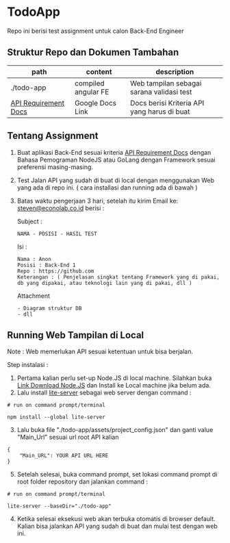 # TodoApp

Repo ini berisi test assignment untuk calon Back-End Engineer

## Struktur Repo dan Dokumen Tambahan

| path                                                                                                                     | content             | description                                 |
| ------------------------------------------------------------------------------------------------------------------------ | ------------------- | ------------------------------------------- |
| ./todo-app                                                                                                               | compiled angular FE | Web tampilan sebagai sarana validasi test   |
| [API Requirement Docs](https://docs.google.com/document/d/1HD9JKbH0g4XKj3wChmH9O6o-qv3bqeaLGLLjyB8glm8/edit?usp=sharing) | Google Docs Link    | Docs berisi Kriteria API yang harus di buat |

## Tentang Assignment

1. Buat aplikasi Back-End sesuai kriteria [API Requirement Docs](https://docs.google.com/document/d/1HD9JKbH0g4XKj3wChmH9O6o-qv3bqeaLGLLjyB8glm8/edit?usp=sharing) dengan Bahasa Pemograman NodeJS atau GoLang dengan Framework sesuai preferensi masing-masing.
2. Test Jalan API yang sudah di buat di local dengan menggunakan Web yang ada di repo ini. ( cara installasi dan running ada di bawah )
3. Batas waktu pengerjaan 3 hari, setelah itu kirim Email ke: steven@econolab.co.id berisi :

   Subject :

   ```
   NAMA - POSISI - HASIL TEST
   ```

   Isi :

   ```
   Nama : Anon
   Posisi : Back-End 1
   Repo : https://github.com
   Keterangan : ( Penjelasan singkat tentang Framework yang di pakai, db yang dipakai, atau teknologi lain yang di pakai, dll )

   ```

   Attachment

   ```
   - Diagram struktur DB
   - dll
   ```

## Running Web Tampilan di Local

Note : Web memerlukan API sesuai ketentuan untuk bisa berjalan.

Step instalasi :

1. Pertama kalian perlu set-up Node.JS di local machine. Silahkan buka [Link Download Node.JS](https://nodejs.org/en/download/) dan Install ke Local machine jika belum ada.
2. Lalu install [lite-server](https://github.com/johnpapa/lite-server) sebagai web server dengan command :

```
# run on command prompt/terminal

npm install --global lite-server
```

3. Lalu buka file "./todo-app/assets/project_config.json" dan ganti value "Main_Url" sesuai url root API kalian

```
{
    "Main_URL": YOUR API URL HERE
}
```

5. Setelah selesai, buka command prompt, set lokasi command prompt di root folder repository dan jalankan command :

```
# run on command prompt/terminal

lite-server --baseDir="./todo-app"
```

4. Ketika selesai eksekusi web akan terbuka otomatis di browser default. Kalian bisa jalankan API yang sudah di buat dan mulai test dengan web ini.
